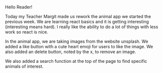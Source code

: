 Hello Reader!

Today my Teacher Margit made us rework the animal app we started the previous week. We are learning react basics and it is getting interesting (interesting means hard). I really like the ability to do a lot of things with less work so react is nice.

In the animal app, we are taking images from the website unsplash. We added a like button with a cute heart emoji for users to like the image. We also added an delete button, noted by the x, to remove an image. 

We also added a search function at the top of the page to find specific animals of interest.
